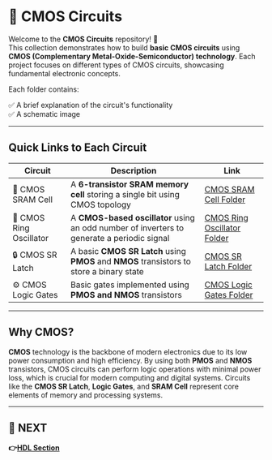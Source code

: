 # 🔌 CMOS Circuits

Welcome to the **CMOS Circuits** repository! 🎉  
This collection demonstrates how to build **basic CMOS circuits** using **CMOS (Complementary Metal-Oxide-Semiconductor) technology**. Each project focuses on different types of CMOS circuits, showcasing fundamental electronic concepts.

Each folder contains:

✅ A brief explanation of the circuit's functionality  
✅ A schematic image  

---

## Quick Links to Each Circuit

| Circuit              | Description                                                                                      | Link                                     |
|----------------------|--------------------------------------------------------------------------------------------------|------------------------------------------|
| 🧠 CMOS SRAM Cell     | A **6-transistor SRAM memory cell** storing a single bit using CMOS topology                     | [CMOS SRAM Cell Folder](./SRAM)          |
| 🔁 CMOS Ring Oscillator | A **CMOS-based oscillator** using an odd number of inverters to generate a periodic signal      | [CMOS Ring Oscillator Folder](./Ring_Oscillator) |
| 🔒 CMOS SR Latch      | A basic **CMOS SR Latch** using **PMOS** and **NMOS** transistors to store a binary state        | [CMOS SR Latch Folder](./SR_Latch)       |
| ⚙️ CMOS Logic Gates   | Basic  gates implemented using **PMOS and NMOS** transistors                  | [CMOS Logic Gates Folder](./CMOS_Logic_Gates) |

---

## Why CMOS?

**CMOS** technology is the backbone of modern electronics due to its low power consumption and high efficiency. By using both **PMOS** and **NMOS** transistors, CMOS circuits can perform logic operations with minimal power loss, which is crucial for modern computing and digital systems. Circuits like the **CMOS SR Latch**, **Logic Gates**, and **SRAM Cell** represent core elements of memory and processing systems.

---

## 🔹 NEXT  
**👉[HDL Section](../HDL)**
